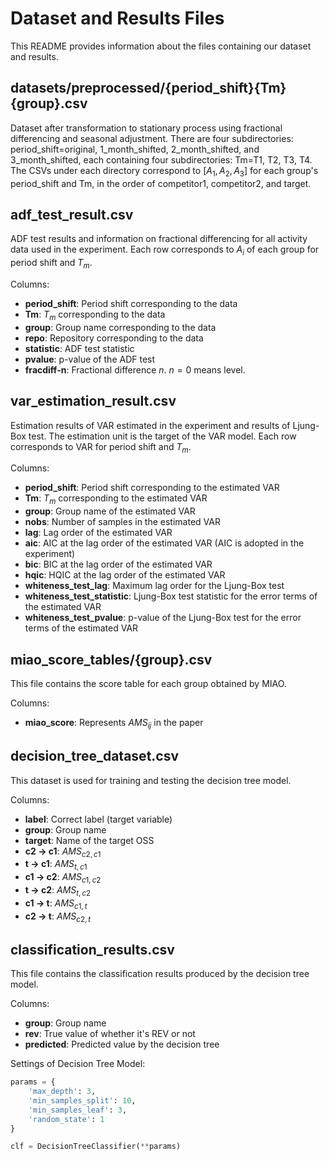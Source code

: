 # Dataset and Results Files

This README provides information about the files containing our dataset and results.

## datasets/preprocessed/{period_shift}{Tm}{group}.csv

Dataset after transformation to stationary process using fractional differencing and seasonal adjustment. There are four subdirectories: period_shift=original, 1_month_shifted, 2_month_shifted, and 3_month_shifted, each containing four subdirectories: Tm=T1, T2, T3, T4. The CSVs under each directory correspond to $[A_1, A_2, A_3]$ for each group's period_shift and Tm, in the order of competitor1, competitor2, and target.

## adf_test_result.csv

ADF test results and information on fractional differencing for all activity data used in the experiment. Each row corresponds to $A_i$ of each group for period shift and $T_m$.

Columns:
- **period_shift**: Period shift corresponding to the data
- **Tm**: $T_m$ corresponding to the data
- **group**: Group name corresponding to the data
- **repo**: Repository corresponding to the data
- **statistic**: ADF test statistic
- **pvalue**: p-value of the ADF test
- **fracdiff-n**: Fractional difference $n$. $n=0$ means level.

## var_estimation_result.csv

Estimation results of VAR estimated in the experiment and results of Ljung-Box test. The estimation unit is the target of the VAR model. Each row corresponds to VAR for period shift and $T_m$.

Columns:
- **period_shift**: Period shift corresponding to the estimated VAR
- **Tm**: $T_m$ corresponding to the estimated VAR
- **group**: Group name of the estimated VAR
- **nobs**: Number of samples in the estimated VAR
- **lag**: Lag order of the estimated VAR
- **aic**: AIC at the lag order of the estimated VAR (AIC is adopted in the experiment)
- **bic**: BIC at the lag order of the estimated VAR
- **hqic**: HQIC at the lag order of the estimated VAR
- **whiteness_test_lag**: Maximum lag order for the Ljung-Box test
- **whiteness_test_statistic**: Ljung-Box test statistic for the error terms of the estimated VAR
- **whiteness_test_pvalue**: p-value of the Ljung-Box test for the error terms of the estimated VAR

## miao_score_tables/{group}.csv

This file contains the score table for each group obtained by MIAO.

Columns:
- **miao_score**: Represents $AMS_{ij}$ in the paper

## decision_tree_dataset.csv

This dataset is used for training and testing the decision tree model.

Columns:
- **label**: Correct label (target variable)
- **group**: Group name
- **target**: Name of the target OSS
- **c2 -> c1**: $AMS_{c2,c1}$
- **t -> c1**: $AMS_{t,c1}$
- **c1 -> c2**: $AMS_{c1,c2}$
- **t -> c2**: $AMS_{t,c2}$
- **c1 -> t**: $AMS_{c1,t}$
- **c2 -> t**: $AMS_{c2,t}$

## classification_results.csv

This file contains the classification results produced by the decision tree model.

Columns:
- **group**: Group name
- **rev**: True value of whether it's REV or not
- **predicted**: Predicted value by the decision tree

Settings of Decision Tree Model: 

```python
params = {
    'max_depth': 3, 
    'min_samples_split': 10, 
    'min_samples_leaf': 3,
    'random_state': 1
}

clf = DecisionTreeClassifier(**params)
```